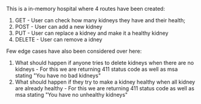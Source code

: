 This is a in-memory hospital where 4 routes have been created:
1. GET - User can check how many kidneys they have and their health;
2. POST - User can add a new kidney
3. PUT - User can replace a kidney and make it a healthy kidney
4. DELETE - User can remove a idney

Few edge cases have also been considered over here:
1. What should happen if anyone tries to delete kidneys when there are no kidneys - For this we are returning 411 status code as well as msa stating "You have no bad kidneys"
2. What should happen if they try to make a kidney healthy when all kidney are already healthy - For this we are returning 411 status code as well as msa stating "You have no unhealthy kidneys"
